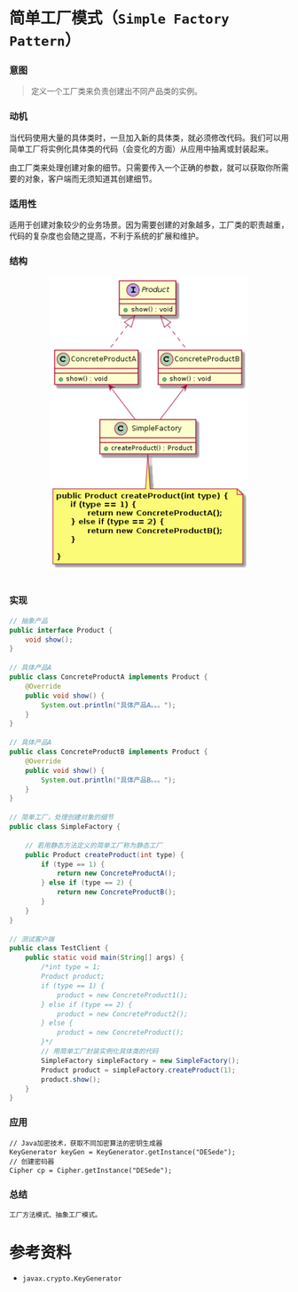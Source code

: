 简单工厂模式（`Simple Factory Pattern`）
====================
### **意图**
> 定义一个工厂类来负责创建出不同产品类的实例。 

### **动机**
 当代码使用大量的具体类时，一旦加入新的具体类，就必须修改代码。我们可以用简单工厂将实例化具体类的代码（会变化的方面）从应用中抽离或封装起来。

 由工厂类来处理创建对象的细节。只需要传入一个正确的参数，就可以获取你所需要的对象，客户端而无须知道其创建细节。

### **适用性**
适用于创建对象较少的业务场景。因为需要创建的对象越多，工厂类的职责越重，代码的复杂度也会随之提高，不利于系统的扩展和维护。

### **结构**
<div align="center"> <img src="images/12.simpleFactory.png" width="360px"> </div><br>

### **实现**

```java
// 抽象产品
public interface Product {
    void show();
}

// 具体产品A
public class ConcreteProductA implements Product {
    @Override
    public void show() {
        System.out.println("具体产品A。。。");
    }
}

// 具体产品A
public class ConcreteProductB implements Product {
    @Override
    public void show() {
        System.out.println("具体产品B。。。");
    }
}

// 简单工厂，处理创建对象的细节 
public class SimpleFactory {

    // 若用静态方法定义的简单工厂称为静态工厂
    public Product createProduct(int type) {
        if (type == 1) {
            return new ConcreteProductA();
        } else if (type == 2) {
            return new ConcreteProductB();
        }
    }
}

// 测试客户端
public class TestClient {
    public static void main(String[] args) {
        /*int type = 1;
        Product product;
        if (type == 1) {
            product = new ConcreteProduct1();
        } else if (type == 2) {
            product = new ConcreteProduct2();
        } else {
            product = new ConcreteProduct();
        }*/
        // 用简单工厂封装实例化具体类的代码
        SimpleFactory simpleFactory = new SimpleFactory();
        Product product = simpleFactory.createProduct(1);
        product.show();
    }
}
```

### **应用**
```
// Java加密技术，获取不同加密算法的密钥生成器
KeyGenerator keyGen = KeyGenerator.getInstance("DESede");
// 创建密码器
Cipher cp = Cipher.getInstance("DESede");
```
    
### **总结**
    工厂方法模式、抽象工厂模式。


# 参考资料
- `javax.crypto.KeyGenerator`
